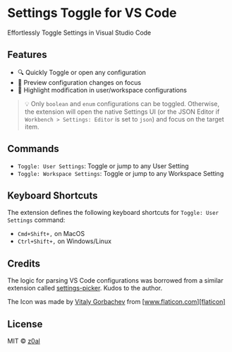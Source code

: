 # Settings Toggle for VS Code

Effortlessly Toggle Settings in Visual Studio Code

## Features

- 🔍 Quickly Toggle or open any configuration
- 👀 Preview configuration changes on focus
- 🚩 Highlight modification in user/workspace configurations

> 💡 Only `boolean` and `enum` configurations can be toggled. Otherwise, the extension will open the native Settings UI (or the JSON Editor if `Workbench > Settings: Editor` is set to `json`) and focus on the target item.

## Commands

- `Toggle: User Settings`: Toggle or jump to any User Setting
- `Toggle: Workspace Settings`: Toggle or jump to any Workspace Setting

## Keyboard Shortcuts

The extension defines the following keyboard shortcuts for `Toggle: User Settings` command:

- `Cmd+Shift+,` on MacOS
- `Ctrl+Shift+,` on Windows/Linux

## Credits

The logic for parsing VS Code configurations was borrowed from a similar extension called [settings-picker][settings-picker]. Kudos to the author.

The Icon was made by [Vitaly Gorbachev][icon-author] from [www.flaticon.com][flaticon]

## License

MIT ©️ [z0al][author]

[settings-picker]: https://marketplace.visualstudio.com/items?itemName=sandy081.settings-picker
[author]: https://twitter.com/_z0al
[icon-author]: https://www.flaticon.com/authors/vitaly-gorbachev
[flaticon]: https://www.flaticon.com/
